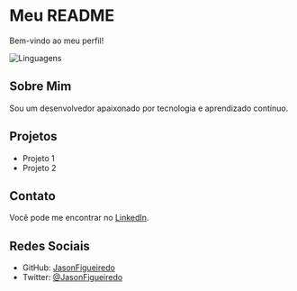 # Meu README

Bem-vindo ao meu perfil!

![Linguagens](https://github-readme-stats.vercel.app/api/top-langs/?username=JasonFigueiredo&theme=radical)

## Sobre Mim

Sou um desenvolvedor apaixonado por tecnologia e aprendizado contínuo.

## Projetos

- Projeto 1
- Projeto 2

## Contato

Você pode me encontrar no [LinkedIn](https://www.linkedin.com/in/jasonfigueiredo/).

## Redes Sociais

- GitHub: [JasonFigueiredo](https://github.com/JasonFigueiredo)
- Twitter: [@JasonFigueiredo](https://twitter.com/JasonFigueiredo)